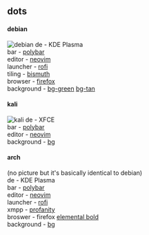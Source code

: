 ## dots

#### debian
![debian](https://github.com/pwnedbyisa/dots/assets/138353745/331deb0a-94aa-49c7-86af-1b3263d1be5b)
de - KDE Plasma <br>
bar - [polybar](polybar-debian/) <br>
editor - [neovim](https://github.com/pwnedbyisa/nvim) <br>
launcher - [rofi](rofi-debian/) <br>
tiling - [bismuth](bismuth/) <br>
browser - [firefox](firefox/) <br>
background - [bg-green](misc/bgs/debg3.jpg) [bg-tan](misc/bgs/archbg1.jpg) <br>

#### kali
![kali](https://github.com/pwnedbyisa/dots/assets/138353745/51b7cce3-8634-40c2-8c49-4c471e2c016e)
de - XFCE <br>
bar - [polybar](polybar-kali/) <br>
editor - [neovim](https://github.com/pwnedbyisa/nvim) <br>
background - [bg](misc/bgs/kalibg1.jpg)<br>

#### arch
(no picture but it's basically identical to debian)<br>
de - KDE Plasma <br>
bar - [polybar](polybar-arch/) <br>
editor - [neovim](https://github.com/pwnedbyisa/nvim) <br>
launcher - [rofi](rofi-arch/) <br>
xmpp - [profanity](profanity/) <br>
broswer - firefox [elemental bold](https://addons.mozilla.org/en-US/firefox/addon/elemental-bold/) <br> 
background - [bg](misc/bgs/archbg1.jpg) <br>

